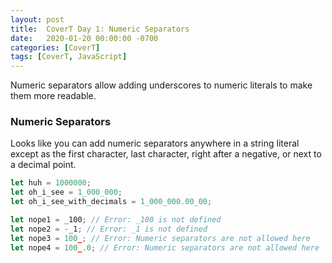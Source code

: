 ```yaml
---
layout: post
title:  CoverT Day 1: Numeric Separators
date:   2020-01-20 00:00:00 -0700
categories: [CoverT]
tags: [CoverT, JavaScript]
---
```


Numeric separators allow adding underscores to numeric literals to make them more readable.

### Numeric Separators

Looks like you can add numeric separators anywhere in a string literal except as the first character, last character, right after a negative, or next to a decimal point.

```javascript
let huh = 1000000;
let oh_i_see = 1_000_000;
let oh_i_see_with_decimals = 1_000_000.00_00;

let nope1 = _100; // Error: _100 is not defined
let nope2 = -_1; // Error: _1 is not defined
let nope3 = 100_; // Error: Numeric separators are not allowed here
let nope4 = 100_.0; // Error: Numeric separators are not allowed here
```
